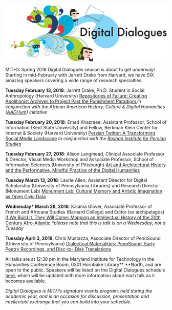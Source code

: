![Digital Dialogues](../../images/2009-12-header_digital-dialogues-h.jpg)

MITH’s Spring 2018 Digital Dialogues season is about to get underway! Starting in mid-February with Jarrett Drake from Harvard, we have SIX amazing speakers covering a wide range of research specialties:

**Tuesday February 13, 2018**: Jarrett Drake, Ph.D. Student in Social Anthropology (Harvard University) [Repositories of Failure: Creating Abolitionist Archives to Project Past the Punishment Paradigm ](http://mith.umd.edu/dialogues/dd-spring-2018-jarrett-drake/)_In conjunction with the African American History, Culture & Digital Humanities ([AADHum](http://aadhum.umd.edu/)) initiative_

**Tuesday February 20, 2018**: Emad Khazraee, Assistant Professor, School of Information (Kent State University) and Fellow, Berkman Klein Center for Internet & Society (Harvard University) [Persian Twitter: A Transforming Social Media Landscape](http://mith.umd.edu/dialogues/dd-spring-2018-emad-khazraee/) _In conjunction with the [Roshan Institute for Persian Studies](http://sllc.umd.edu/persian)_

**Tuesday February 27, 2018**: Alison Langmead, Clinical Associate Professor & Director, Visual Media Workshop and Associate Professor, School of Information Sciences (University of Pittsburgh) [Art and Architectural History and the Performative, Mindful Practice of the Digital Humanities](http://mith.umd.edu/dialogues/dd-spring-2018-alison-langmead/)

**Tuesday March 13, 2018**: Laurie Allen, Assistant Director for Digital Scholarship (University of Pennsylvania Libraries) and Research Director (Monument Lab) [Monument Lab: Cultural Memory and Artistic Imagination as Open Civic Data](http://mith.umd.edu/dialogues/dd-spring-2018-laurie-allen/)

**Wednesday\* March 28, 2018**: Kaiama Glover, Associate Professor of French and Africana Studies (Barnard College) and Editor (sx archipelagos) [If We Build It, They Will Come: Mapping an Intellectual History of the 20th Century Afro-Atlantic ](http://mith.umd.edu/dialogues/dd-spring-2018-kaiama-glover/)_\*please note that this is talk is on a Wednesday, not a Tuesday_

**Tuesday April 3, 2018**: Chris Mustazza, Associate Director of PennSound (University of Pennsylvania) [Dialectical Materialities: PennSound, Early Poetry Recordings, and Disc-to- Disk Translations](http://mith.umd.edu/dialogues/dd-spring-2018-chris-mustazza/)

All talks are at 12:30 pm in the Maryland Institute for Technology in the Humanities Conference Room, 0301 Hornbake Library\*\* \*\*North, and are open to the public. Speakers will be listed on the Digital Dialogues schedule [here](http://mith.umd.edu/digital-dialogues/schedule/), which will be updated with more information about each talk as it becomes available.

_Digital Dialogues is MITH’s signature events program, held during the academic year, and is an occasion for discussion, presentation and intellectual exchange that you can build into your schedule._